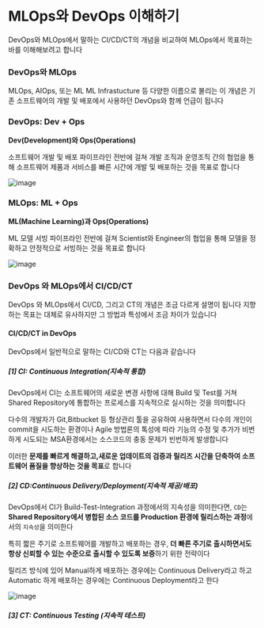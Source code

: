 # MLOps와 DevOps 이해하기

DevOps와 MLOps에서 말하는 CI/CD/CT의 개념을 비교하여 MLOps에서 목표하는 바를 이해해보려고 합니다 

### DevOps와 MLOps
MLOps, AIOps, 또는 ML ML Infrastucture 등 다양한 이름으로 불리는 이 개념은 기존 소프트웨어의 개발 및 배포에서 사용하던 DevOps와 함께 언급이 됩니다 

### DevOps: Dev + Ops

**Dev(Development)와 Ops(Operations)**

소프트웨어 개발 및 배포 파이프라인 전반에 걸쳐 개발 조직과 운영조직 간의 협업을 통해 소프트웨어 제품과 서비스를 빠른 시간에 개발 및 배포하는 것을 목표로 합니다 

![image](https://user-images.githubusercontent.com/80239748/153714479-27632b67-ffb7-4252-aa7e-15269c5807a6.png)

### MLOps: ML + Ops

**ML(Machine Learning)과 Ops(Operations)**

ML 모델 서빙 파이프라인 전반에 걸쳐 Scientist와 Engineer의 협업을 통해 모델을 정확하고 안정적으로 서빙하는 것을 목표로 합니다 

![image](https://user-images.githubusercontent.com/80239748/153714512-9849ba3f-b6b7-4565-b189-d5cdb0165a40.png)

### DevOps 와 MLOps에서 CI/CD/CT

DevOps 와 MLOps에서 CI/CD, 그리고 CT의 개념은 조금 다르게 설명이 됩니다 
지향하는 목표는 대체로 유사하지만 그 방법과 특성에서 조금 차이가 있습니다 

#### CI/CD/CT in DevOps 

DevOps에서 일반적으로 말하는 CI/CD와 CT는 다음과 같습니다 

##### [1] CI: Continuous Integration(지속적 통합)

DevOps에서 CI는 소프트웨어의 새로운 변경 사항에 대해 Build 및 Test를 거쳐 Shared Repository에 통합하는 프로세스를 지속적으로 실시하는 것을 의미합니다 

다수의 개발자가 Git,Bitbucket 등 형상관리 툴을 공유하여 사용하면서 다수의 개인이 commit을 시도하는 환경이나 Agile 방법론의 톡성에 따라 기능의 수정 및 추가가 비번하게 시도되는 MSA환경에서는 소스코드의 충동 문제가 빈번하게 발생합니다 

이러한 **문제를 빠르게 해결하고,새로운 업데이트의 검증과 릴리즈 시간을 단축하여 소프트웨어 품질을 향상하는 것을 목표**로 합니다 

##### [2] CD:Continuous Delivery/Deployment(지속적 제공/배포)

DevOps에서 CI가 Build-Test-Integration 과정에서의 지속성을 의미한다면, `CD`는 **Shared Repository에서 병합된 소스 코드를 Production 환경에 릴리스하는 과정**에서의 `지속성`을 의미한다

특히 짧은 주기로 소프트웨어를 개발하고 배포하는 경우, **더 빠른 주기로 출시하면서도 항상 신뢰할 수 있는 수준으로 출시할 수 있도록 보증**하기 위한 전략이다

릴리즈 방식에 있어 Manual하게 배포하는 경우에는 Continuous Delivery라고 하고 
Automatic 하게 배포하는 경우에는 Continuous Deployment라고 한다

![image](https://user-images.githubusercontent.com/80239748/156780198-43c746ca-687d-4ab4-b3da-bc04314ad239.png)

##### [3] CT: Continuous Testing (지속적 테스트)

